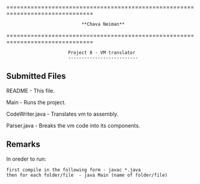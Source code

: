 ===============================================================================

                                **Chava Neiman**

===============================================================================

                           Project 8 - VM translator
                           --------------------------


Submitted Files
---------------
README                  - This file.

Main       - Runs the project.

CodeWriter.java  - Translates vm to assembly.

Parser.java  - Breaks the vm code into its components.


Remarks
-------

In oreder to run:

    first compile in the following form - javac *.java
    then for each folder/file  - java Main (name of folder/file)
